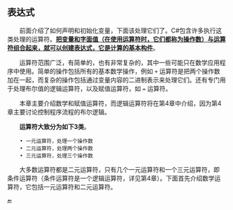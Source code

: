 ## 表达式


&emsp;&emsp;前面介绍了如何声明和初始化变量，下面该处理它们了。C#包含许多执行这类处理的运算符。[**把变量和字面值（在使用运算符时，它们都称为操作数）与运算符组合起来，就可以创建表达式，它是计算的基本构件**]()。

&emsp;&emsp;运算符范围广泛，有简单的，也有非常复杂的，其中一些可能只在数学应用程序中使用。简单的操作包括所有的基本数学操作，例如 `+` 运算符是把两个操作数加在一起，而复杂的操作包括通过变量内容的二进制表示来处理它们。还有专门用于处理布尔值的逻辑运算符，以及赋值运算符，如 `=` 运算符。

&emsp;&emsp;本章主要介绍数学和赋值运算符，而逻辑运算符将在第4章中介绍，因为第4章主要讨论控制程序流程的布尔逻辑。

&emsp;&emsp;**运算符大致分为如下3类**。
```
    • 一元运算符，处理一个操作数
    • 二元运算符，处理两个操作数
    • 三元运算符，处理三个操作数
```

&emsp;&emsp;大多数运算符都是二元运算符，只有几个一元运算符和一个三元运算符，即 条件运算符（条件运算符是一个逻辑运算符，详见第4章）。下面首先介绍数学运算符，它包括一元运算符和二元运算符。



🔚


